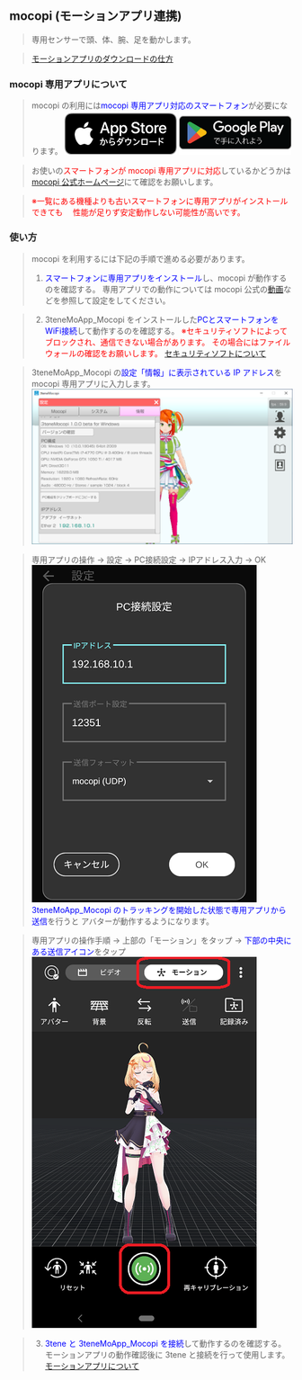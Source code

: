 ## mocopi (モーションアプリ連携)

>専用センサーで頭、体、腕、足を動かします。

>[モーションアプリのダウンロードの仕方](#buy3tene.md)


### mocopi 専用アプリについて

>mocopi の利用には<font color="blue">mocopi 専用アプリ対応のスマートフォン</font>が必要になります。
><a href="https://apps.apple.com/jp/app/mocopi/id6444393701" target="_blank"><img src="image/App_Store.png" width="200" height=""/></a>
><a href="https://play.google.com/store/apps/details?id=com.sony.mocopi&hl=ja&gl=US" target="_blank"><img src="image/google-play-badge.png" width="200" height=""/></a>

>お使いの<font color="red">スマートフォンが mocopi 専用アプリに対応</font>しているかどうかは
><a href="https://www.sony.jp/mocopi/#spec" target="_blank">mocopi 公式ホームページ</a>にて確認をお願いします。

><font color="red">※一覧にある機種よりも古いスマートフォンに専用アプリがインストールできても
>　性能が足りず安定動作しない可能性が高いです。</font>


### 使い方

>mocopi を利用するには下記の手順で進める必要があります。
>1. <font color="blue">スマートフォンに専用アプリをインストール</font>し、mocopi が動作するのを確認する。
>専用アプリでの動作については mocopi 公式の<a href="https://www.youtube.com/watch?v=g0d-x0l2HtA" target="_blank">動画</a>などを参照して設定をしてください。

>2. 3teneMoApp_Mocopi をインストールした<font color="blue">PCとスマートフォンをWiFi接続</font>して動作するのを確認する。
><font color="red">※セキュリティソフトによってブロックされ、通信できない場合があります。
>その場合にはファイルウォールの確認をお願いします。</font>
>[セキュリティソフトについて](#AboutSecuritySoft.md)


>3teneMoApp_Mocopi の<font color="blue">設定「情報」に表示されている IP アドレス</font>を mocopi 専用アプリに入力します。
![画像](image/mocopi_02.png "")

>専用アプリの操作 → 設定 → PC接続設定 → IPアドレス入力 → OK
![画像](image/mocopi_03.png "")
><font color="blue">3teneMoApp_Mocopi のトラッキングを開始した状態で専用アプリから送信</font>を行うと
>アバターが動作するようになります。

>専用アプリの操作手順
> → 上部の「モーション」をタップ → <font color="blue">下部の中央にある送信アイコン</font>をタップ
![画像](image/mocopi_04.png "")

>3. <font color="blue">3tene と 3teneMoApp_Mocopi を接続</font>して動作するのを確認する。
>モーションアプリの動作確認後に 3tene と接続を行って使用します。
>[モーションアプリについて](#MotionApp.md)

